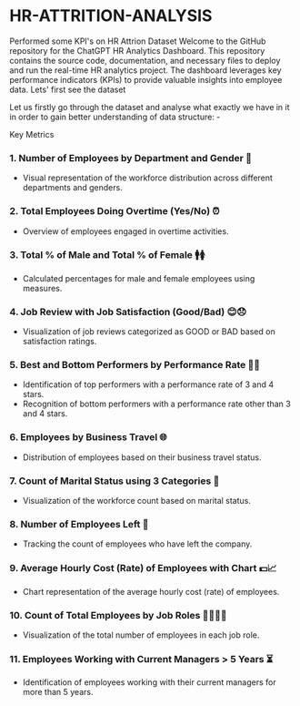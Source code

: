 # HR-ATTRITION-ANALYSIS
Performed some KPI's on HR Attrion Dataset
Welcome to the GitHub repository for the ChatGPT HR Analytics Dashboard. This repository contains the source code, documentation, and necessary files to deploy and run the real-time HR analytics project. The dashboard leverages key performance indicators (KPIs) to provide valuable insights into employee data.
Lets' first see the dataset

Let us firstly go through the dataset and analyse what exactly we have in it in order to gain better understanding of data structure: -

Key Metrics

### 1. Number of Employees by Department and Gender 🚻
- Visual representation of the workforce distribution across different departments and genders.

### 2. Total Employees Doing Overtime (Yes/No) ⏰
- Overview of employees engaged in overtime activities.

### 3. Total % of Male and Total % of Female 🚹🚺
- Calculated percentages for male and female employees using measures.

### 4. Job Review with Job Satisfaction (Good/Bad) 😊😞
- Visualization of job reviews categorized as GOOD or BAD based on satisfaction ratings.

### 5. Best and Bottom Performers by Performance Rate 🌟🔻
- Identification of top performers with a performance rate of 3 and 4 stars.
- Recognition of bottom performers with a performance rate other than 3 and 4 stars.

### 6. Employees by Business Travel 🌐
- Distribution of employees based on their business travel status.

### 7. Count of Marital Status using 3 Categories 💑
- Visualization of the workforce count based on marital status.

### 8. Number of Employees Left 👋
- Tracking the count of employees who have left the company.

### 9. Average Hourly Cost (Rate) of Employees with Chart 💵📈
- Chart representation of the average hourly cost (rate) of employees.

### 10. Count of Total Employees by Job Roles 👩‍💼👨‍💼
- Visualization of the total number of employees in each job role.

### 11. Employees Working with Current Managers > 5 Years ⏳
- Identification of employees working with their current managers for more than 5 years.
